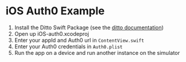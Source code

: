 # iOS Auth0 Example

1. Install the Ditto Swift Package (see the [ditto documentation](https://docs.ditto.live/ios/installation))
2. Open up iOS-auth0.xcodeproj
3. Enter your appId and Auth0 url in `ContentView.swift`
4. Enter your Auth0 credentials in `Auth0.plist`
5. Run the app on a device and run another instance on the simulator
